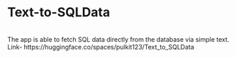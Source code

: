 # Text-to-SQLData
<br>
The app is able to fetch SQL data directly from the database via simple text.
<br>
Link- https://huggingface.co/spaces/pulkit123/Text_to_SQLData
